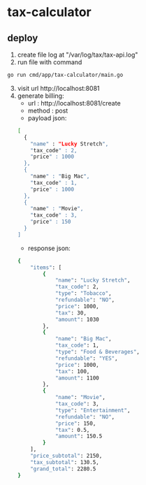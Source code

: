 # tax-calculator

## deploy

1. create file log at "/var/log/tax/tax-api.log"
2. run file with command 
  ```bash
go run cmd/app/tax-calculator/main.go
```

3. visit url http://localhost:8081
4. generate billing:
    - url : http://localhost:8081/create
    - method : post
    - payload json:
    ```bash
    [
      {
        "name" : "Lucky Stretch",
        "tax_code" : 2,
        "price" : 1000
      },
      {
        "name" : "Big Mac",
        "tax_code" : 1,
        "price" : 1000
      },
      {
        "name" : "Movie",
        "tax_code" : 3,
        "price" : 150
      }
    ]
    ```
    - response json:
    ```bash
    {
        "items": [
            {
                "name": "Lucky Stretch",
                "tax_code": 2,
                "type": "Tobacco",
                "refundable": "NO",
                "price": 1000,
                "tax": 30,
                "amount": 1030
            },
            {
                "name": "Big Mac",
                "tax_code": 1,
                "type": "Food & Beverages",
                "refundable": "YES",
                "price": 1000,
                "tax": 100,
                "amount": 1100
            },
            {
                "name": "Movie",
                "tax_code": 3,
                "type": "Entertainment",
                "refundable": "NO",
                "price": 150,
                "tax": 0.5,
                "amount": 150.5
            }
        ],
        "price_subtotal": 2150,
        "tax_subtotal": 130.5,
        "grand_total": 2280.5
    }
    ```
